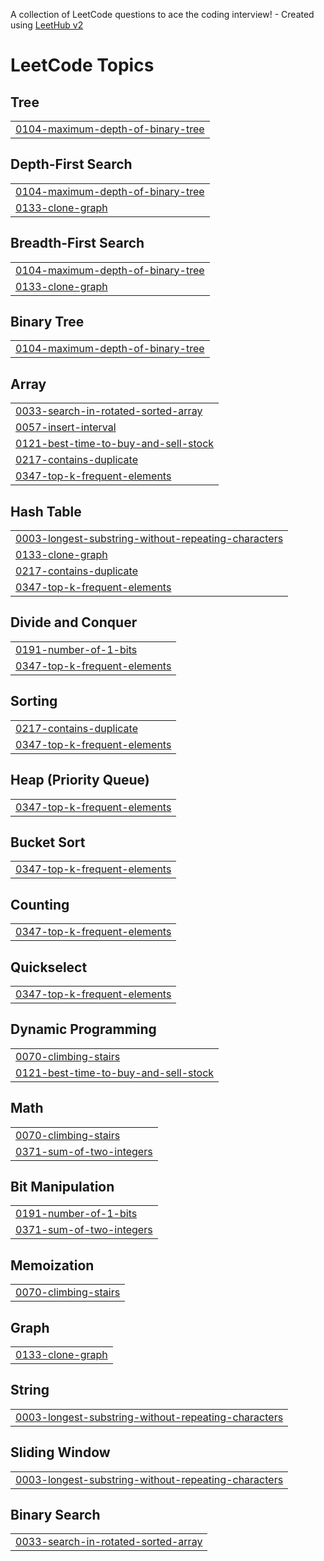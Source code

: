 A collection of LeetCode questions to ace the coding interview! - Created using [LeetHub v2](https://github.com/arunbhardwaj/LeetHub-2.0)
<!---LeetCode Topics Start-->
# LeetCode Topics
## Tree
|  |
| ------- |
| [0104-maximum-depth-of-binary-tree](https://github.com/Saputsirk/LeetCode-Jean-Christophe/tree/master/0104-maximum-depth-of-binary-tree) |
## Depth-First Search
|  |
| ------- |
| [0104-maximum-depth-of-binary-tree](https://github.com/Saputsirk/LeetCode-Jean-Christophe/tree/master/0104-maximum-depth-of-binary-tree) |
| [0133-clone-graph](https://github.com/Saputsirk/LeetCode-Jean-Christophe/tree/master/0133-clone-graph) |
## Breadth-First Search
|  |
| ------- |
| [0104-maximum-depth-of-binary-tree](https://github.com/Saputsirk/LeetCode-Jean-Christophe/tree/master/0104-maximum-depth-of-binary-tree) |
| [0133-clone-graph](https://github.com/Saputsirk/LeetCode-Jean-Christophe/tree/master/0133-clone-graph) |
## Binary Tree
|  |
| ------- |
| [0104-maximum-depth-of-binary-tree](https://github.com/Saputsirk/LeetCode-Jean-Christophe/tree/master/0104-maximum-depth-of-binary-tree) |
## Array
|  |
| ------- |
| [0033-search-in-rotated-sorted-array](https://github.com/Saputsirk/LeetCode-Jean-Christophe/tree/master/0033-search-in-rotated-sorted-array) |
| [0057-insert-interval](https://github.com/Saputsirk/LeetCode-Jean-Christophe/tree/master/0057-insert-interval) |
| [0121-best-time-to-buy-and-sell-stock](https://github.com/Saputsirk/LeetCode-Jean-Christophe/tree/master/0121-best-time-to-buy-and-sell-stock) |
| [0217-contains-duplicate](https://github.com/Saputsirk/LeetCode-Jean-Christophe/tree/master/0217-contains-duplicate) |
| [0347-top-k-frequent-elements](https://github.com/Saputsirk/LeetCode-Jean-Christophe/tree/master/0347-top-k-frequent-elements) |
## Hash Table
|  |
| ------- |
| [0003-longest-substring-without-repeating-characters](https://github.com/Saputsirk/LeetCode-Jean-Christophe/tree/master/0003-longest-substring-without-repeating-characters) |
| [0133-clone-graph](https://github.com/Saputsirk/LeetCode-Jean-Christophe/tree/master/0133-clone-graph) |
| [0217-contains-duplicate](https://github.com/Saputsirk/LeetCode-Jean-Christophe/tree/master/0217-contains-duplicate) |
| [0347-top-k-frequent-elements](https://github.com/Saputsirk/LeetCode-Jean-Christophe/tree/master/0347-top-k-frequent-elements) |
## Divide and Conquer
|  |
| ------- |
| [0191-number-of-1-bits](https://github.com/Saputsirk/LeetCode-Jean-Christophe/tree/master/0191-number-of-1-bits) |
| [0347-top-k-frequent-elements](https://github.com/Saputsirk/LeetCode-Jean-Christophe/tree/master/0347-top-k-frequent-elements) |
## Sorting
|  |
| ------- |
| [0217-contains-duplicate](https://github.com/Saputsirk/LeetCode-Jean-Christophe/tree/master/0217-contains-duplicate) |
| [0347-top-k-frequent-elements](https://github.com/Saputsirk/LeetCode-Jean-Christophe/tree/master/0347-top-k-frequent-elements) |
## Heap (Priority Queue)
|  |
| ------- |
| [0347-top-k-frequent-elements](https://github.com/Saputsirk/LeetCode-Jean-Christophe/tree/master/0347-top-k-frequent-elements) |
## Bucket Sort
|  |
| ------- |
| [0347-top-k-frequent-elements](https://github.com/Saputsirk/LeetCode-Jean-Christophe/tree/master/0347-top-k-frequent-elements) |
## Counting
|  |
| ------- |
| [0347-top-k-frequent-elements](https://github.com/Saputsirk/LeetCode-Jean-Christophe/tree/master/0347-top-k-frequent-elements) |
## Quickselect
|  |
| ------- |
| [0347-top-k-frequent-elements](https://github.com/Saputsirk/LeetCode-Jean-Christophe/tree/master/0347-top-k-frequent-elements) |
## Dynamic Programming
|  |
| ------- |
| [0070-climbing-stairs](https://github.com/Saputsirk/LeetCode-Jean-Christophe/tree/master/0070-climbing-stairs) |
| [0121-best-time-to-buy-and-sell-stock](https://github.com/Saputsirk/LeetCode-Jean-Christophe/tree/master/0121-best-time-to-buy-and-sell-stock) |
## Math
|  |
| ------- |
| [0070-climbing-stairs](https://github.com/Saputsirk/LeetCode-Jean-Christophe/tree/master/0070-climbing-stairs) |
| [0371-sum-of-two-integers](https://github.com/Saputsirk/LeetCode-Jean-Christophe/tree/master/0371-sum-of-two-integers) |
## Bit Manipulation
|  |
| ------- |
| [0191-number-of-1-bits](https://github.com/Saputsirk/LeetCode-Jean-Christophe/tree/master/0191-number-of-1-bits) |
| [0371-sum-of-two-integers](https://github.com/Saputsirk/LeetCode-Jean-Christophe/tree/master/0371-sum-of-two-integers) |
## Memoization
|  |
| ------- |
| [0070-climbing-stairs](https://github.com/Saputsirk/LeetCode-Jean-Christophe/tree/master/0070-climbing-stairs) |
## Graph
|  |
| ------- |
| [0133-clone-graph](https://github.com/Saputsirk/LeetCode-Jean-Christophe/tree/master/0133-clone-graph) |
## String
|  |
| ------- |
| [0003-longest-substring-without-repeating-characters](https://github.com/Saputsirk/LeetCode-Jean-Christophe/tree/master/0003-longest-substring-without-repeating-characters) |
## Sliding Window
|  |
| ------- |
| [0003-longest-substring-without-repeating-characters](https://github.com/Saputsirk/LeetCode-Jean-Christophe/tree/master/0003-longest-substring-without-repeating-characters) |
## Binary Search
|  |
| ------- |
| [0033-search-in-rotated-sorted-array](https://github.com/Saputsirk/LeetCode-Jean-Christophe/tree/master/0033-search-in-rotated-sorted-array) |
<!---LeetCode Topics End-->